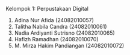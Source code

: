 Kelompok 1: Perpustakaan Digital

1. Adina Nur Afida (24082010057)
2. Talitha Nabila Candra (24082010061)
3. Nadia Ardiyanti Sutrisno (24082010065)
4. Hafizh Ramadhan (24082010070)
5. M. Mirza Hakim Pandiangan (24082010072)
